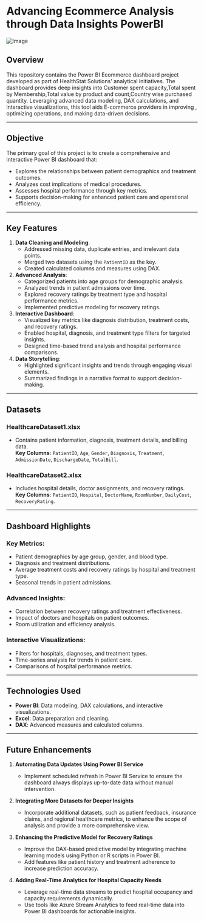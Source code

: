 # **Advancing Ecommerce Analysis through Data Insights PowerBI**
![Image](https://github.com/user-attachments/assets/42c4ddd6-2278-44d1-ab4a-fb3cbee75791)


## **Overview**

This repository contains the Power BI Ecommerce dashboard project developed as part of HealthStat Solutions' analytical initiatives. The dashboard provides deep insights into Customer spent capacity,Total spent by Membership,Total value by product and count,Country wise purchased quantity. Leveraging advanced data modeling, DAX calculations, and interactive visualizations, this tool aids E-commerce providers in improving , optimizing operations, and making data-driven decisions.

---

## **Objective**

The primary goal of this project is to create a comprehensive and interactive Power BI dashboard that:

- Explores the relationships between patient demographics and treatment outcomes.
- Analyzes cost implications of medical procedures.
- Assesses hospital performance through key metrics.
- Supports decision-making for enhanced patient care and operational efficiency.

---

## **Key Features**

1. **Data Cleaning and Modeling**:
   - Addressed missing data, duplicate entries, and irrelevant data points.
   - Merged two datasets using the `PatientID` as the key.
   - Created calculated columns and measures using DAX.
2. **Advanced Analysis**:
   - Categorized patients into age groups for demographic analysis.
   - Analyzed trends in patient admissions over time.
   - Explored recovery ratings by treatment type and hospital performance metrics.
   - Implemented predictive modeling for recovery ratings.
3. **Interactive Dashboard**:
   - Visualized key metrics like diagnosis distribution, treatment costs, and recovery ratings.
   - Enabled hospital, diagnosis, and treatment type filters for targeted insights.
   - Designed time-based trend analysis and hospital performance comparisons.
4. **Data Storytelling**:
   - Highlighted significant insights and trends through engaging visual elements.
   - Summarized findings in a narrative format to support decision-making.

---

## **Datasets**

### **HealthcareDataset1.xlsx**

- Contains patient information, diagnosis, treatment details, and billing data.  
**Key Columns**: `PatientID`, `Age`, `Gender`, `Diagnosis`, `Treatment`, `AdmissionDate`, `DischargeDate`, `TotalBill`.

### **HealthcareDataset2.xlsx**

- Includes hospital details, doctor assignments, and recovery ratings.  
**Key Columns**: `PatientID`, `Hospital`, `DoctorName`, `RoomNumber`, `DailyCost`, `RecoveryRating`.

---

## **Dashboard Highlights**

### **Key Metrics**:

- Patient demographics by age group, gender, and blood type.
- Diagnosis and treatment distributions.
- Average treatment costs and recovery ratings by hospital and treatment type.
- Seasonal trends in patient admissions.

### **Advanced Insights**:

- Correlation between recovery ratings and treatment effectiveness.
- Impact of doctors and hospitals on patient outcomes.
- Room utilization and efficiency analysis.

### **Interactive Visualizations**:

- Filters for hospitals, diagnoses, and treatment types.
- Time-series analysis for trends in patient care.
- Comparisons of hospital performance metrics.

---

## **Technologies Used**

- **Power BI**: Data modeling, DAX calculations, and interactive visualizations.
- **Excel**: Data preparation and cleaning.
- **DAX**: Advanced measures and calculated columns.

---

## **Future Enhancements**

1. **Automating Data Updates Using Power BI Service**  
   - Implement scheduled refresh in Power BI Service to ensure the dashboard always displays up-to-date data without manual intervention.

2. **Integrating More Datasets for Deeper Insights**  
   - Incorporate additional datasets, such as patient feedback, insurance claims, and regional healthcare metrics, to enhance the scope of analysis and provide a more comprehensive view.

3. **Enhancing the Predictive Model for Recovery Ratings**  
   - Improve the DAX-based predictive model by integrating machine learning models using Python or R scripts in Power BI.  
   - Add features like patient history and treatment adherence to increase prediction accuracy.

4. **Adding Real-Time Analytics for Hospital Capacity Needs**  
   - Leverage real-time data streams to predict hospital occupancy and capacity requirements dynamically.  
   - Use tools like Azure Stream Analytics to feed real-time data into Power BI dashboards for actionable insights.



